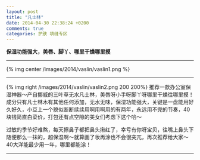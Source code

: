```yaml
---
layout: post
title: "凡士林"
date: 2014-04-30 22:38:24 +0200
comments: true
categories: 护肤 填缝专区
---
```

__保湿功能强大，美唇、脚丫、哪里干燥哪里摸__
***
<!-- more -->

{% img center /images/2014/vaslin/vaslin1.png %}

***

{% img right /images/2014/vaslin/vaslin2.png 200 200%}
推荐一款办公室保湿神器～产自挪威的三叶草无水凡士林，美唇呀小手呀脚丫呀哪里干燥往哪里摸！成分只有凡士林木有其他任何添加，无水无味，保湿功能强大，关键是一盘能用好久好久，小豆上一个貌似断断续续用啊用啊用的有两年，永远用不完的节奏，40块钱简直白菜价，打包还有点空隙的美女们考虑下这个哈～

过敏的季节好难熬，每天擦鼻子都把鼻头揪红了，幸亏有你呀宝贝，往嘴上鼻头下随便那么一抹的，超保湿啊～就算画了妆再涂也不会很突兀，再次推荐给大家～40大洋能最少用一年，哪里都能涂！ 

***